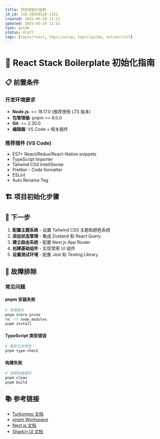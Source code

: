 ```yaml
---
title: 项目初始化指南
jd_id: J10-20250528-1351
created: 2025-05-28 13:51
updated: 2025-05-28 13:51
type: guide
status: draft
tags: [topic/react, topic/setup, topic/guide, action/init]
---
```


# 🚀 React Stack Boilerplate 初始化指南

## 📋 前置条件

### 开发环境要求

- **Node.js**: >= 18.17.0 (推荐使用 LTS 版本)
- **包管理器**: pnpm >= 8.0.0
- **Git**: >= 2.30.0
- **编辑器**: VS Code + 相关插件

### 推荐插件 (VS Code)

- ES7+ React/Redux/React-Native snippets
- TypeScript Importer
- Tailwind CSS IntelliSense
- Prettier - Code formatter
- ESLint
- Auto Rename Tag

## 🏗️ 项目初始化步骤

## 📝 下一步

1. **配置主题系统** - 设置 Tailwind CSS 主题和颜色系统
2. **添加状态管理** - 集成 Zustand 和 React Query
3. **建立路由系统** - 配置 Next.js App Router
4. **创建基础组件** - 实现常用 UI 组件
5. **设置测试环境** - 配置 Jest 和 Testing Library

## 🔧 故障排除

### 常见问题

#### pnpm 安装失败

```bash
# 清理缓存
pnpm store prune
rm -rf node_modules
pnpm install
```

#### TypeScript 类型错误

```bash
# 重新生成类型
pnpm type-check
```

#### 构建失败

```bash
# 清理构建缓存
pnpm clean
pnpm build
```

## 📚 参考链接

- [Turborepo 文档](https://turbo.build/repo/docs)
- [pnpm Workspace](https://pnpm.io/workspaces)
- [Next.js 文档](https://nextjs.org/docs)
- [Shadcn UI 文档](https://ui.shadcn.com/docs)
